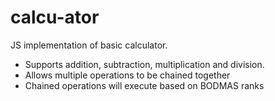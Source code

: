 # calcu-ator

JS implementation of basic calculator. 
* Supports addition, subtraction, multiplication and division. 
* Allows multiple operations to be chained together 
* Chained operations will execute based on BODMAS ranks